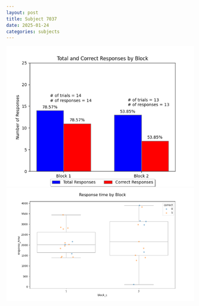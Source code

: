 ```yaml
---
layout: post
title: Subject 7037
date: 2025-01-24
categories: subjects
---
```


![](data/7037/run-7/7037_ATS_responses.png)
![](data/7037/run-7/7037_ATS_rt.png)
